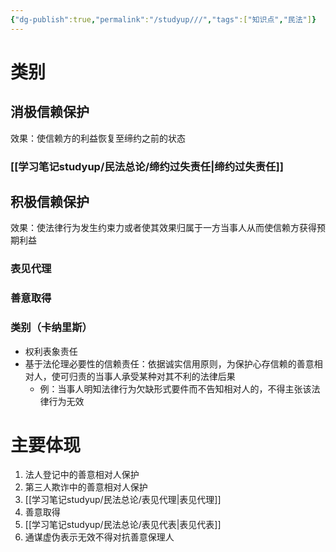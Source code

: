```yaml
---
{"dg-publish":true,"permalink":"/studyup///","tags":["知识点","民法"]}
---
```


# 类别
## 消极信赖保护 
效果：使信赖方的利益恢复至缔约之前的状态
### [[学习笔记studyup/民法总论/缔约过失责任\|缔约过失责任]]
## 积极信赖保护
效果：使法律行为发生约束力或者使其效果归属于一方当事人从而使信赖方获得预期利益
### 表见代理
### 善意取得
### 类别（卡纳里斯）
- 权利表象责任
- 基于法伦理必要性的信赖责任：依据诚实信用原则，为保护心存信赖的善意相对人，使可归责的当事人承受某种对其不利的法律后果
	- 例：当事人明知法律行为欠缺形式要件而不告知相对人的，不得主张该法律行为无效
# 主要体现
1. 法人登记中的善意相对人保护
2. 第三人欺诈中的善意相对人保护
3. [[学习笔记studyup/民法总论/表见代理\|表见代理]]
4. 善意取得
5. [[学习笔记studyup/民法总论/表见代表\|表见代表]]
6. 通谋虚伪表示无效不得对抗善意保理人